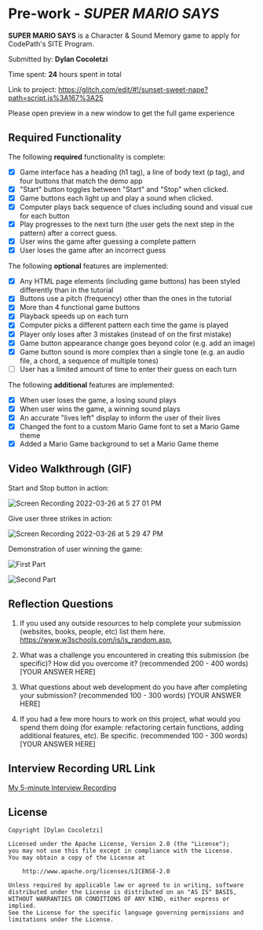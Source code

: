 # Pre-work - *SUPER MARIO SAYS*

**SUPER MARIO SAYS** is a Character & Sound Memory game to apply for CodePath's SITE Program. 

Submitted by: **Dylan Cocoletzi**

Time spent: **24** hours spent in total

Link to project: https://glitch.com/edit/#!/sunset-sweet-nape?path=script.js%3A167%3A25

Please open preview in a new window to get the full game experience

## Required Functionality

The following **required** functionality is complete:

* [x] Game interface has a heading (h1 tag), a line of body text (p tag), and four buttons that match the demo app
* [x] "Start" button toggles between "Start" and "Stop" when clicked. 
* [x] Game buttons each light up and play a sound when clicked. 
* [x] Computer plays back sequence of clues including sound and visual cue for each button
* [x] Play progresses to the next turn (the user gets the next step in the pattern) after a correct guess. 
* [x] User wins the game after guessing a complete pattern
* [x] User loses the game after an incorrect guess

The following **optional** features are implemented:

* [x] Any HTML page elements (including game buttons) has been styled differently than in the tutorial
* [x] Buttons use a pitch (frequency) other than the ones in the tutorial
* [x] More than 4 functional game buttons
* [x] Playback speeds up on each turn
* [x] Computer picks a different pattern each time the game is played
* [x] Player only loses after 3 mistakes (instead of on the first mistake)
* [x] Game button appearance change goes beyond color (e.g. add an image)
* [x] Game button sound is more complex than a single tone (e.g. an audio file, a chord, a sequence of multiple tones)
* [ ] User has a limited amount of time to enter their guess on each turn

The following **additional** features are implemented:

- [x] When user loses the game, a losing sound plays
- [x] When user wins the game, a winning sound plays
- [x] An accurate "lives left" display to inform the user of their lives 
- [x] Changed the font to a custom Mario Game font to set a Mario Game theme
- [x] Added a Mario Game background to set a Mario Game theme 

## Video Walkthrough (GIF)

Start and Stop button in action:

![Screen Recording 2022-03-26 at 5 27 01 PM](https://user-images.githubusercontent.com/86747062/160263847-231cc29a-640c-4ca5-a58b-256d122be375.gif)

Give user three strikes in action:

![Screen Recording 2022-03-26 at 5 29 47 PM](https://user-images.githubusercontent.com/86747062/160263953-eed17ded-4dd8-41ea-93bb-500e24d069fd.gif)

Demonstration of user winning the game:

![First Part](https://user-images.githubusercontent.com/86747062/160266100-d6183558-9be5-48bd-bebe-fccbb5e8510e.gif)

![Second Part](https://user-images.githubusercontent.com/86747062/160266273-c06f0d3f-6c0e-4a16-82b4-0bb0f3fc3e9b.gif)


## Reflection Questions
1. If you used any outside resources to help complete your submission (websites, books, people, etc) list them here. 
https://www.w3schools.com/js/js_random.asp, 

2. What was a challenge you encountered in creating this submission (be specific)? How did you overcome it? (recommended 200 - 400 words) 
[YOUR ANSWER HERE]

3. What questions about web development do you have after completing your submission? (recommended 100 - 300 words) 
[YOUR ANSWER HERE]

4. If you had a few more hours to work on this project, what would you spend them doing (for example: refactoring certain functions, adding additional features, etc). Be specific. (recommended 100 - 300 words) 
[YOUR ANSWER HERE]



## Interview Recording URL Link

[My 5-minute Interview Recording](your-link-here)


## License

    Copyright [Dylan Cocoletzi]

    Licensed under the Apache License, Version 2.0 (the "License");
    you may not use this file except in compliance with the License.
    You may obtain a copy of the License at

        http://www.apache.org/licenses/LICENSE-2.0

    Unless required by applicable law or agreed to in writing, software
    distributed under the License is distributed on an "AS IS" BASIS,
    WITHOUT WARRANTIES OR CONDITIONS OF ANY KIND, either express or implied.
    See the License for the specific language governing permissions and
    limitations under the License.
